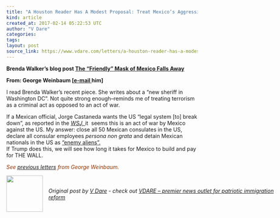 ```yaml
---
title: "A Houston Reader Has A Modest Proposal: Treat Mexico’s Aggression As An Act Of War–And Illegals As Enemy Aliens"
kind: article
created_at: 2017-02-14 05:22:53 UTC
author: "V Dare"
categories: 
tags: 
layout: post
source_link: https://www.vdare.com/letters/a-houston-reader-has-a-modest-proposal-treat-mexicos-aggression-as-an-act-of-war-and-illegals-as-enemy-aliens
---
```



<!-- Cheat sheet: front matter key values above generated by planet.rb


   A Houston Reader Has A Modest Proposal: Treat Mexico’s Aggression As An Act Of War–And Illegals As Enemy Aliens             # => "I Made a Pretty Gem - Planet.rb"
   https://www.vdare.com/letters/a-houston-reader-has-a-modest-proposal-treat-mexicos-aggression-as-an-act-of-war-and-illegals-as-enemy-aliens               # => "http://poteland.com/blog/i-made-a-pretty-gem-planet-dot-rb/"
   2017-02-14 05:22:53 UTC              # => "2012-04-14 05:17:00 UTC"
   &lt;div class=&quot;pf-content&quot;&gt;&lt;p&gt;&lt;strong&gt;Brenda Walker’s blog post &lt;a href=&quot;http://www.vdare.com/posts/the-friendly-mask-of-mexico-falls-away&quot; rel=&quot;bookmark&quot;&gt;The “Friendly” Mask of Mexico Falls Away&lt;/a&gt;&lt;/strong&gt;&lt;/p&gt;
&lt;p&gt;&lt;strong&gt;From: George Weinbaum [&lt;/strong&gt;&lt;a href=&quot;mailto:GWein02@aol.com?subject=A%20Houston%20Reader%20Suggests%20Jailing%20Illegals%20Who%20Have%20Anchor%20Babies&quot;&gt;&lt;strong&gt;e-mail &lt;/strong&gt;&lt;/a&gt;&lt;strong&gt;him]&lt;/strong&gt;&lt;/p&gt;
&lt;p&gt;I read Brenda Walker’s recent piece. She writes about a “new sheriff in Washington DC”. Not quite strong enough–reminds me of treating terrorism as a criminal act as opposed to an act of war.&lt;/p&gt;&lt;div id=&quot;57966237cc52c74a5e1363c4&quot; class=&quot;vdb_player vdb_57966237cc52c74a5e1363c456bcd17ce4b018167fea5539&quot;&gt;    &lt;/div&gt;
&lt;p&gt;If a Mexican official, Jorge Castaneda wants the US “legal system [to] break down”, as reported in the &lt;a href=&quot;https://www.wsj.com/articles/mexican-migrants-signal-they-prefer-detention-to-deportation-1486878566&quot;&gt;&lt;em&gt;WSJ,&lt;/em&gt; &lt;/a&gt;it  seems this is an act of war by Mexico against the US. My answer: close all 50 Mexican consulates in the US, declare all consular employees &lt;em&gt;persona non grata&lt;/em&gt; and detain Mexican nationals in the US as &lt;a href=&quot;http://www.vdare.com/articles/michelle-malkins-in-defense-of-internment&quot;&gt;“enemy aliens”.&lt;/a&gt;&lt;br&gt;
If Trump does this, we will see how long it takes for Mexico to build and pay for THE WALL.&lt;/p&gt;
&lt;p&gt;&lt;em&gt;&lt;span style=&quot;color: #993300;&quot;&gt;See&lt;/span&gt; &lt;a href=&quot;http://www.vdare.com/search/node/George%20Weinbaum&quot;&gt;previous letters&lt;/a&gt;&lt;/em&gt; &lt;span style=&quot;color: #993300;&quot;&gt;&lt;em&gt;from George Weinbaum.&lt;/em&gt;&lt;/span&gt;&lt;/p&gt;
&lt;/div&gt;           # => "I’ve been hurting to write this ever since we had the idea of creating a Planet for Cubox..." (Continued)
   VDARE – premier news outlet for patriotic immigration reform              # => "This is where I tell you stuff"
   vdare-premier-news-outlet-for-patriotic-immigratio              # => "this-is-where-i-tell-you-stuff"
   https://www.vdare.com               # => "http://poteland.com/articles"
           # => "programming planet"
                 # => "go ruby jekyll"
                 # => "http://poteland.com/images/site-logo.png"
   V Dare                 # => "Pablo Astigarraga"
   @vdar                # => "poteland"
   http://twitter.com/@vdar            # => "http://twitter.com/poteland" -->
<div class="pf-content"><p><strong>Brenda Walker’s blog post <a href="http://www.vdare.com/posts/the-friendly-mask-of-mexico-falls-away" rel="bookmark">The “Friendly” Mask of Mexico Falls Away</a></strong></p>
<p><strong>From: George Weinbaum [</strong><a href="mailto:GWein02@aol.com?subject=A%20Houston%20Reader%20Suggests%20Jailing%20Illegals%20Who%20Have%20Anchor%20Babies"><strong>e-mail </strong></a><strong>him]</strong></p>
<p>I read Brenda Walker’s recent piece. She writes about a “new sheriff in Washington DC”. Not quite strong enough–reminds me of treating terrorism as a criminal act as opposed to an act of war.</p><div id="57966237cc52c74a5e1363c4" class="vdb_player vdb_57966237cc52c74a5e1363c456bcd17ce4b018167fea5539">    </div>
<p>If a Mexican official, Jorge Castaneda wants the US “legal system [to] break down”, as reported in the <a href="https://www.wsj.com/articles/mexican-migrants-signal-they-prefer-detention-to-deportation-1486878566"><em>WSJ,</em> </a>it  seems this is an act of war by Mexico against the US. My answer: close all 50 Mexican consulates in the US, declare all consular employees <em>persona non grata</em> and detain Mexican nationals in the US as <a href="http://www.vdare.com/articles/michelle-malkins-in-defense-of-internment">“enemy aliens”.</a><br>
If Trump does this, we will see how long it takes for Mexico to build and pay for THE WALL.</p>
<p><em><span style="color: #993300;">See</span> <a href="http://www.vdare.com/search/node/George%20Weinbaum">previous letters</a></em> <span style="color: #993300;"><em>from George Weinbaum.</em></span></p>
</div><div class="">
  <img src="" style="width: 96px; height: 96;">
  <span style="position: absolute; padding: 32px 15px;">
    <i>Original post by <a href="http://twitter.com/@vdar">V Dare</a> - check out <a href="https://www.vdare.com">VDARE – premier news outlet for patriotic immigration reform</a></i>
  </span>
</div>
